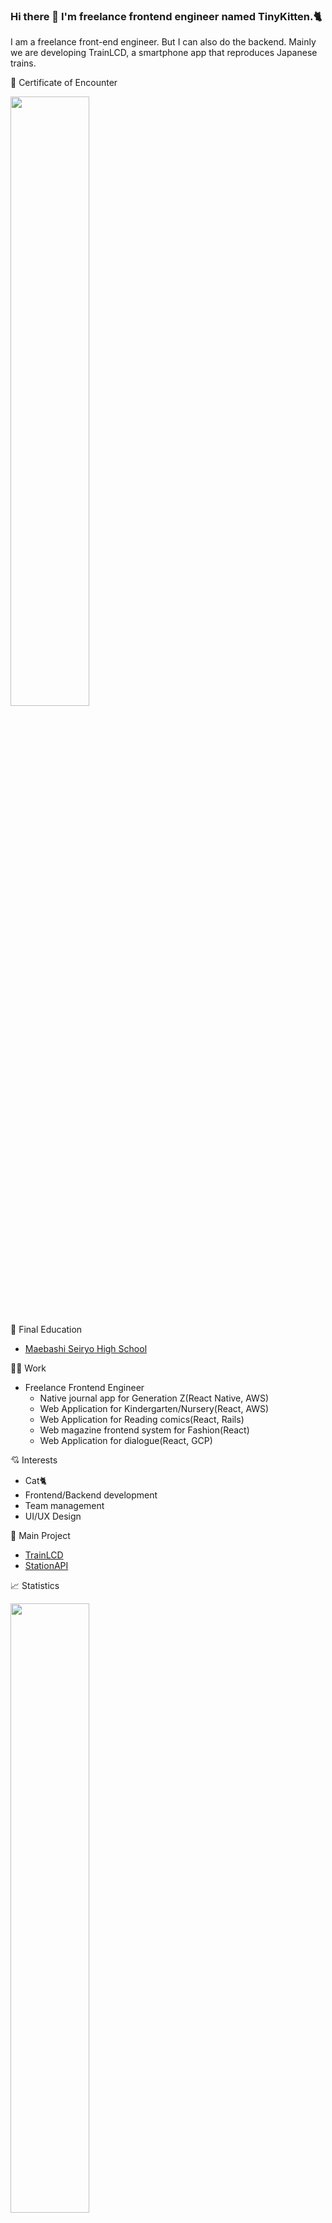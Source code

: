 ### Hi there 👋 I'm freelance frontend engineer named TinyKitten.🐈

I am a freelance front-end engineer. But I can also do the backend. Mainly we are developing TrainLCD, a smartphone app that reproduces Japanese trains.

📛 Certificate of Encounter

<img width="50%" src="https://github.com/TinyKitten/TinyKitten/assets/32848922/a866c3f6-3297-4e73-b7cb-5bc58078ada1">

🏫 Final Education

- [Maebashi Seiryo High School](http://www.seiryo-hs.gsn.ed.jp/)

🧑‍💻 Work

- Freelance Frontend Engineer
  - Native journal app for Generation Z(React Native, AWS)
  - Web Application for Kindergarten/Nursery(React, AWS)
  - Web Application for Reading comics(React, Rails)
  - Web magazine frontend system for Fashion(React)
  - Web Application for dialogue(React, GCP)

💘 Interests

- Cat🐈
- Frontend/Backend development
- Team management
- UI/UX Design

📔 Main Project

- [TrainLCD](https://github.com/TinyKitten/TrainLCD)
- [StationAPI](https://github.com/TinyKitten/StationAPI)

📈 Statistics

<img width="50%" src="https://github-readme-stats.vercel.app/api?username=TinyKitten&count_private=true&show_icons=true">
<img width="50%;" src="https://github-readme-stats.vercel.app/api/top-langs/?username=TinyKitten&layout=compact&hide=TSQL">
